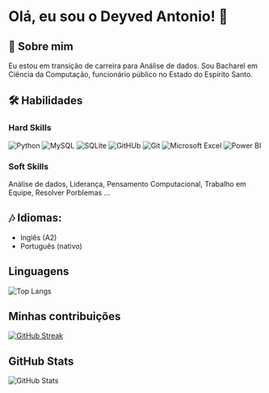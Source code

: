 
# Olá, eu sou o Deyved Antonio! 👋


## 🚀 Sobre mim
Eu estou em transição de carreira para Análise de dados. Sou Bacharel em Ciência da Computação, funcionário público no Estado do Espírito Santo.


## 🛠 Habilidades

### Hard Skills

![Python](https://img.shields.io/badge/Python-005C84?style=for-the-badge&logo=python&logoColor=white)
![MySQL](https://img.shields.io/badge/MySQL-005C84?style=for-the-badge&logo=MySQL&logoColor=white)
![SQLite](https://img.shields.io/badge/SQLite-005C84?style=for-the-badge&logo=SQLite)
![GitHUb](https://img.shields.io/badge/GitHub-005C84?style=for-the-badge&logo=github&logoColor=white)
![Git](https://img.shields.io/badge/Git-005C84?style=for-the-badge&logo=git&logoColor=E34F26)
![Microsoft Excel](https://img.shields.io/badge/Microsoft_Excel-217346?style=for-the-badge&logo=microsoft-excel&logoColor=white)
![Power BI](https://img.shields.io/badge/Power_BI-005C84?style=for-the-badge&logo=Power%20BI&logoColor=F2C811)

### Soft Skills
Análise de dados, Liderança, Pensamento Computacional, Trabalho em Equipe, Resolver Porblemas ...


## 🎶 Idiomas:
- Inglês (A2)
- Português (nativo)


## Linguagens
![Top Langs](https://github-readme-stats-git-masterrstaa-rickstaa.vercel.app/api/top-langs/?username=DeyvedAntonio&theme=nord&show_icons=true)


## Minhas contribuições 
[![GitHub Streak](https://streak-stats.demolab.com?user=DeyvedAntonio&theme=nord)](https://git.io/streak-stats)


## GitHub Stats
![GitHub Stats](https://github-readme-stats.vercel.app/api?username=DeyvedAntonio&theme=nord&show_icons=true)

